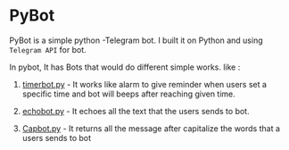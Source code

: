 # PyBot

   PyBot is a simple python -Telegram bot. I built it on Python and using `Telegram API` for bot.
   
   In pybot, It has Bots that would do different simple works. like :
1. [timerbot.py](https://github.com/VishalKr007/PyBot/blob/master/Bots/timerbot.py) - It works like alarm to give reminder when users         set a specific time and bot will beeps after reaching given time.

2. [echobot.py](https://github.com/VishalKr007/PyBot/blob/master/Bots/echobot.py) - It echoes all the text that the users sends to bot.

3. [Capbot.py](https://github.com/VishalKr007/PyBot/blob/master/Bots/Capbot.py) - It returns all the message after capitalize the words      that a users sends to bot
   
